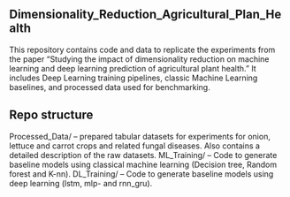 ## Dimensionality_Reduction_Agricultural_Plan_Health
This repository contains code and data to replicate the experiments from the paper “Studying the impact of dimensionality reduction on machine learning and deep learning prediction of agricultural plant health.” It includes Deep Learning training pipelines, classic Machine Learning baselines, and processed data used for benchmarking.

## Repo structure
Processed_Data/ – prepared tabular datasets for experiments for onion, lettuce and carrot crops and related fungal diseases. Also contains a detailed description of the raw datasets.
ML_Training/ – Code to generate baseline models using classical machine learning (Decision tree, Random forest and K-nn).
DL_Training/ – Code to generate baseline models using  deep learning (lstm, mlp- and rnn_gru).
